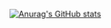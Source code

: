[![Anurag's GitHub stats](https://github-readme-stats.vercel.app/api?username=tpham1467)](https://github.com/anuraghazra/github-readme-stats)

